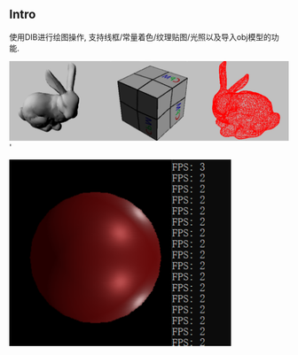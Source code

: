 ## Intro
使用DIB进行绘图操作, 支持线框/常量着色/纹理贴图/光照以及导入obj模型的功能.

<img src="img\merge.png" width="800px"/>'

<img src="img\PBR_Ball.png" width="400px"/>